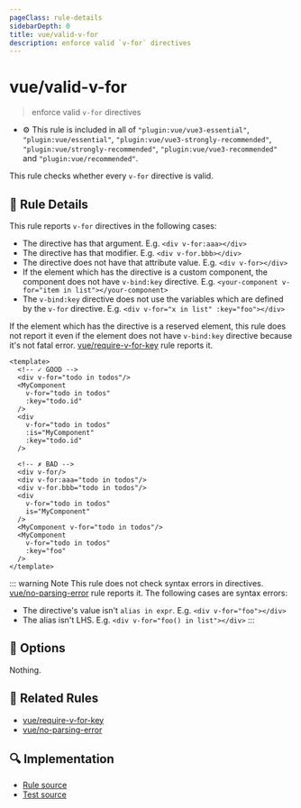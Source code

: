 ```yaml
---
pageClass: rule-details
sidebarDepth: 0
title: vue/valid-v-for
description: enforce valid `v-for` directives
---
```

# vue/valid-v-for
> enforce valid `v-for` directives

- :gear: This rule is included in all of `"plugin:vue/vue3-essential"`, `"plugin:vue/essential"`, `"plugin:vue/vue3-strongly-recommended"`, `"plugin:vue/strongly-recommended"`, `"plugin:vue/vue3-recommended"` and `"plugin:vue/recommended"`.

This rule checks whether every `v-for` directive is valid.

## :book: Rule Details

This rule reports `v-for` directives in the following cases:

- The directive has that argument. E.g. `<div v-for:aaa></div>`
- The directive has that modifier. E.g. `<div v-for.bbb></div>`
- The directive does not have that attribute value. E.g. `<div v-for></div>`
- If the element which has the directive is a custom component, the component does not have `v-bind:key` directive. E.g. `<your-component v-for="item in list"></your-component>`
- The `v-bind:key` directive does not use the variables which are defined by the `v-for` directive. E.g. `<div v-for="x in list" :key="foo"></div>`

If the element which has the directive is a reserved element, this rule does not report it even if the element does not have `v-bind:key` directive because it's not fatal error. [vue/require-v-for-key] rule reports it.

<eslint-code-block :rules="{'vue/valid-v-for': ['error']}">

```vue
<template>
  <!-- ✓ GOOD -->
  <div v-for="todo in todos"/>
  <MyComponent
    v-for="todo in todos"
    :key="todo.id"
  />
  <div
    v-for="todo in todos"
    :is="MyComponent"
    :key="todo.id"
  />

  <!-- ✗ BAD -->
  <div v-for/>
  <div v-for:aaa="todo in todos"/>
  <div v-for.bbb="todo in todos"/>
  <div
    v-for="todo in todos"
    is="MyComponent"
  />
  <MyComponent v-for="todo in todos"/>
  <MyComponent
    v-for="todo in todos"
    :key="foo"
  />
</template>
```

</eslint-code-block>

::: warning Note
This rule does not check syntax errors in directives. [vue/no-parsing-error] rule reports it.
The following cases are syntax errors:

- The directive's value isn't `alias in expr`. E.g. `<div v-for="foo"></div>`
- The alias isn't LHS. E.g. `<div v-for="foo() in list"></div>`
:::

## :wrench: Options

Nothing.

## :couple: Related Rules

- [vue/require-v-for-key]
- [vue/no-parsing-error]

[vue/require-v-for-key]: ./require-v-for-key.md
[vue/no-parsing-error]: ./no-parsing-error.md

## :mag: Implementation

- [Rule source](https://github.com/vuejs/eslint-plugin-vue/blob/master/lib/rules/valid-v-for.js)
- [Test source](https://github.com/vuejs/eslint-plugin-vue/blob/master/tests/lib/rules/valid-v-for.js)

